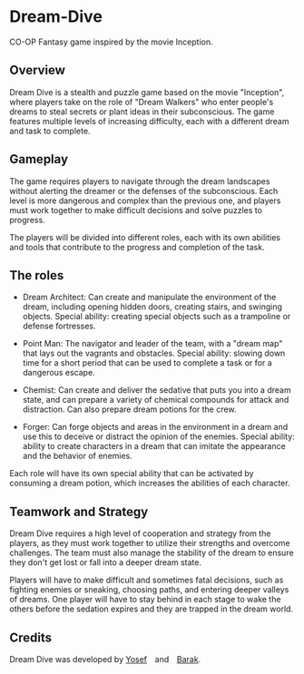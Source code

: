 # Dream-Dive
CO-OP Fantasy game inspired by the movie Inception.

## Overview
Dream Dive is a stealth and puzzle game based on the movie "Inception", where players take on the role of "Dream Walkers" who enter people's dreams to steal secrets or plant ideas in their subconscious. The game features multiple levels of increasing difficulty, each with a different dream and task to complete.

## Gameplay
The game requires players to navigate through the dream landscapes without alerting the dreamer or the defenses of the subconscious. Each level is more dangerous and complex than the previous one, and players must work together to make difficult decisions and solve puzzles to progress.

The players will be divided into different roles, each with its own abilities and tools that contribute to the progress and completion of the task.
## The roles
* Dream Architect: Can create and manipulate the environment of the dream, including opening hidden doors, creating stairs, and swinging objects. Special ability: creating special objects such as a trampoline or defense fortresses.

* Point Man: The navigator and leader of the team, with a "dream map" that lays out the vagrants and obstacles. Special ability: slowing down time for a short period that can be used to complete a task or for a dangerous escape.

* Chemist: Can create and deliver the sedative that puts you into a dream state, and can prepare a variety of chemical compounds for attack and distraction. Can also prepare dream potions for the crew.

* Forger: Can forge objects and areas in the environment in a dream and use this to deceive or distract the opinion of the enemies. Special ability: ability to create characters in a dream that can imitate the appearance and the behavior of enemies.

Each role will have its own special ability that can be activated by consuming a dream potion, which increases the abilities of each character.

## Teamwork and Strategy
Dream Dive requires a high level of cooperation and strategy from the players, as they must work together to utilize their strengths and overcome challenges. The team must also manage the stability of the dream to ensure they don't get lost or fall into a deeper dream state.

Players will have to make difficult and sometimes fatal decisions, such as fighting enemies or sneaking, choosing paths, and entering deeper valleys of dreams. One player will have to stay behind in each stage to wake the others before the sedation expires and they are trapped in the dream world.


## Credits
Dream Dive was developed by [Yosef](https://github.com/YosefKahlon) and [Barak](https://github.com/barakdf).
